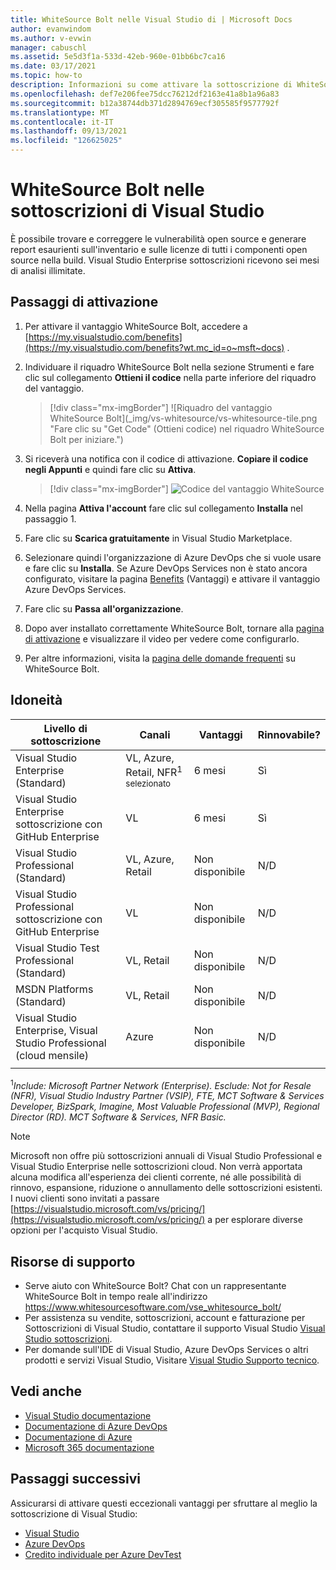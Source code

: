 ```yaml
---
title: WhiteSource Bolt nelle Visual Studio di | Microsoft Docs
author: evanwindom
ms.author: v-evwin
manager: cabuschl
ms.assetid: 5e5d3f1a-533d-42eb-960e-01bb6bc7ca16
ms.date: 03/17/2021
ms.topic: how-to
description: Informazioni su come attivare la sottoscrizione di WhiteSource Bolt inclusa nella sottoscrizione di Visual Studio.
ms.openlocfilehash: def7e206fee75dcc76212df2163e41a8b1a96a83
ms.sourcegitcommit: b12a38744db371d2894769ecf305585f9577792f
ms.translationtype: MT
ms.contentlocale: it-IT
ms.lasthandoff: 09/13/2021
ms.locfileid: "126625025"
---
```

# <a name="whitesource-bolt-in-visual-studio-subscriptions"></a>WhiteSource Bolt nelle sottoscrizioni di Visual Studio

È possibile trovare e correggere le vulnerabilità open source e generare report esaurienti sull'inventario e sulle licenze di tutti i componenti open source nella build. Visual Studio Enterprise sottoscrizioni ricevono sei mesi di analisi illimitate.

## <a name="activation-steps"></a>Passaggi di attivazione

1. Per attivare il vantaggio WhiteSource Bolt, accedere a [https://my.visualstudio.com/benefits](https://my.visualstudio.com/benefits?wt.mc_id=o~msft~docs) .

2. Individuare il riquadro WhiteSource Bolt nella sezione Strumenti e fare clic sul collegamento **Ottieni il codice** nella parte inferiore del riquadro del vantaggio.
   > [!div class="mx-imgBorder"]
   > ![Riquadro del vantaggio WhiteSource Bolt](_img/vs-whitesource/vs-whitesource-tile.png "Fare clic su "Get Code" (Ottieni codice) nel riquadro WhiteSource Bolt per iniziare.")

3. Si riceverà una notifica con il codice di attivazione.  **Copiare il codice negli Appunti** e quindi fare clic su **Attiva**.
   > [!div class="mx-imgBorder"]
   > ![Codice del vantaggio WhiteSource ](_img/vs-whitesource/vs-whitesource-code.png "Copiare il codice negli Appunti e quindi fare clic su &quot;Attiva&quot;.")

4. Nella pagina **Attiva l'account** fare clic sul collegamento **Installa** nel passaggio 1.
5. Fare clic su **Scarica gratuitamente** in Visual Studio Marketplace.
6. Selezionare quindi l'organizzazione di Azure DevOps che si vuole usare e fare clic su **Installa**.  Se Azure DevOps Services non è stato ancora configurato, visitare la pagina [Benefits](https://my.visualstudio.com/benefits) (Vantaggi) e attivare il vantaggio Azure DevOps Services.

7. Fare clic su **Passa all'organizzazione**.
8. Dopo aver installato correttamente WhiteSource Bolt, tornare alla [pagina di attivazione](https://bolt.whitesourcesoftware.com/whitesource-bolt-azure-devops#activate) e visualizzare il video per vedere come configurarlo. 
9. Per altre informazioni, visita la [pagina delle domande frequenti](https://bolt.whitesourcesoftware.com/azure/faq/) su WhiteSource Bolt. 

## <a name="eligibility"></a>Idoneità

| Livello di sottoscrizione                                                 |     Canali                                            | Vantaggi                                                          | Rinnovabile?    |
|--------------------------------------------------------------------|---------------------------------------------------------|------------------------------------------------------------------|---------------|
| Visual Studio Enterprise (Standard)   | VL, Azure, Retail, NFR<sup>1 selezionato</sup> | 6 mesi       |  Sì       |
| Visual Studio Enterprise sottoscrizione con GitHub Enterprise | VL | 6 mesi       |  Sì       |
| Visual Studio Professional (Standard) | VL, Azure, Retail                                       | Non disponibile                                                           |N/D         |
| Visual Studio Professional sottoscrizione con GitHub Enterprise | VL                                      | Non disponibile                                                           |N/D         |
| Visual Studio Test Professional (Standard)                         | VL, Retail                                              | Non disponibile                                                           |N/D         |
| MSDN Platforms (Standard)                                          | VL, Retail                                              | Non disponibile                                                           |N/D         |
| Visual Studio Enterprise, Visual Studio Professional (cloud mensile) | Azure                                       | Non disponibile                                                           |N/D|
||

<sup>1</sup>*Include: Microsoft Partner Network (Enterprise).  Esclude: Not for Resale (NFR), Visual Studio Industry Partner (VSIP), FTE, MCT Software & Services Developer, BizSpark, Imagine, Most Valuable Professional (MVP), Regional Director (RD).  MCT Software & Services, NFR Basic.*  

> [!NOTE]
> Microsoft non offre più sottoscrizioni annuali di Visual Studio Professional e Visual Studio Enterprise nelle sottoscrizioni cloud. Non verrà apportata alcuna modifica all'esperienza dei clienti corrente, né alle possibilità di rinnovo, espansione, riduzione o annullamento delle sottoscrizioni esistenti. I nuovi clienti sono invitati a passare [https://visualstudio.microsoft.com/vs/pricing/](https://visualstudio.microsoft.com/vs/pricing/) a per esplorare diverse opzioni per l'acquisto Visual Studio.

## <a name="support-resources"></a>Risorse di supporto
- Serve aiuto con WhiteSource Bolt?  Chat con un rappresentante WhiteSource Bolt in tempo reale all'indirizzo https://www.whitesourcesoftware.com/vse_whitesource_bolt/
- Per assistenza su vendite, sottoscrizioni, account e fatturazione per Sottoscrizioni di Visual Studio, contattare il supporto Visual Studio [Visual Studio sottoscrizioni](https://my.visualstudio.com/gethelp).
- Per domande sull'IDE di Visual Studio, Azure DevOps Services o altri prodotti e servizi Visual Studio,  Visitare [Visual Studio Supporto tecnico](https://visualstudio.microsoft.com/support/).

## <a name="see-also"></a>Vedi anche
- [Visual Studio documentazione](/visualstudio/)
- [Documentazione di Azure DevOps](/azure/devops/)
- [Documentazione di Azure](/azure/)
- [Microsoft 365 documentazione](/microsoft-365/)

## <a name="next-steps"></a>Passaggi successivi
Assicurarsi di attivare questi eccezionali vantaggi per sfruttare al meglio la sottoscrizione di Visual Studio:
- [Visual Studio](vs-ide-benefit.md)
- [Azure DevOps](vs-azure-devops.md)
- [Credito individuale per Azure DevTest](vs-azure.md)